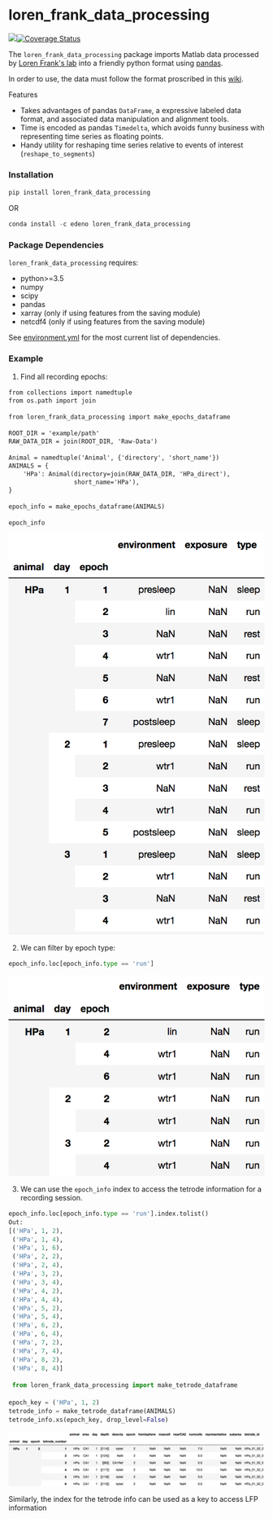 # loren_frank_data_processing
![](https://travis-ci.org/Eden-Kramer-Lab/loren_frank_data_processing.svg?branch=master)[![Coverage Status](https://coveralls.io/repos/github/Eden-Kramer-Lab/loren_frank_data_processing/badge.svg?branch=master)](https://coveralls.io/github/Eden-Kramer-Lab/loren_frank_data_processing?branch=master)

The `loren_frank_data_processing` package imports Matlab data processed by [Loren Frank's lab](http://www.cin.ucsf.edu/HTML/Loren_Frank.html) into a friendly python format using [pandas](https://pandas.pydata.org/pandas-docs/stable/index.html).

In order to use, the data must follow the format proscribed in this [wiki](https://github.com/Eden-Kramer-Lab/Loren-Frank-Data-Format--Description/wiki).

Features
+ Takes advantages of pandas `DataFrame`, a expressive labeled data format, and associated data manipulation and alignment tools.
+ Time is encoded as pandas `Timedelta`, which avoids funny business with representing time series as floating points.
+ Handy utility for reshaping time series relative to events of interest (`reshape_to_segments`)

### Installation ###
```python
pip install loren_frank_data_processing
```

OR

```python
conda install -c edeno loren_frank_data_processing
```

### Package Dependencies ###
`loren_frank_data_processing` requires:
- python>=3.5
- numpy
- scipy
- pandas
- xarray (only if using features from the saving module)
- netcdf4 (only if using features from the saving module)

See [environment.yml](environment.yml) for the most current list of dependencies.


### Example ###
1. Find all recording epochs:
```pytho
from collections import namedtuple
from os.path import join

from loren_frank_data_processing import make_epochs_dataframe

ROOT_DIR = 'example/path'
RAW_DATA_DIR = join(ROOT_DIR, 'Raw-Data')

Animal = namedtuple('Animal', {'directory', 'short_name'})
ANIMALS = {
    'HPa': Animal(directory=join(RAW_DATA_DIR, 'HPa_direct'),
                  short_name='HPa'),
}

epoch_info = make_epochs_dataframe(ANIMALS)

epoch_info
```
![](epoch_info.png)

2. We can filter by epoch type:
```python
epoch_info.loc[epoch_info.type == 'run']
```
![](epoch_info_filtered.png)

3. We can use the `epoch_info` index to access the tetrode information for a
recording session.
```python
epoch_info.loc[epoch_info.type == 'run'].index.tolist()
Out:
[('HPa', 1, 2),
 ('HPa', 1, 4),
 ('HPa', 1, 6),
 ('HPa', 2, 2),
 ('HPa', 2, 4),
 ('HPa', 3, 2),
 ('HPa', 3, 4),
 ('HPa', 4, 2),
 ('HPa', 4, 4),
 ('HPa', 5, 2),
 ('HPa', 5, 4),
 ('HPa', 6, 2),
 ('HPa', 6, 4),
 ('HPa', 7, 2),
 ('HPa', 7, 4),
 ('HPa', 8, 2),
 ('HPa', 8, 4)]

 from loren_frank_data_processing import make_tetrode_dataframe

epoch_key = ('HPa', 1, 2)
tetrode_info = make_tetrode_dataframe(ANIMALS)
tetrode_info.xs(epoch_key, drop_level=False)
```
![](/tetrode_info.png)

Similarly, the index for the tetrode info can be used as a key to
access LFP information

